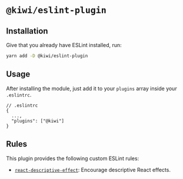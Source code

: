 # `@kiwi/eslint-plugin`

## Installation

Give that you already have ESLint installed, run:

```bash
yarn add -D @kiwi/eslint-plugin
```

## Usage

After installing the module, just add it to your `plugins` array inside your `.eslintrc`.

```jsonc
// .eslintrc
{
  ...,
  "plugins": ["@kiwi"]
}
```

## Rules

This plugin provides the following custom ESLint rules:

- [`react-descriptive-effect`](/packages/eslint-plugin-vtex/docs/rules/react-descriptive-effect.md): Encourage descriptive React effects.
